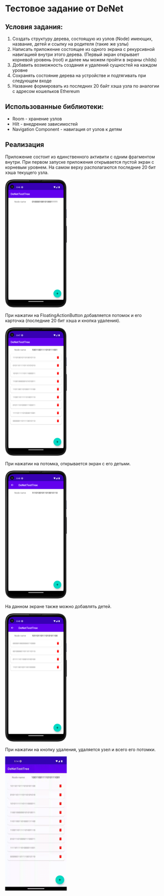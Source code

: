 # Тестовое задание от DeNet

## Условия задания:
1. Создать структуру дерева, состоящую из узлов (Node) имеющих, название, детей и ссылку на родителя (такие же узлы)
2.  Написать приложение состоящее из одного экрана с рекурсивной навигацией внутри этого дерева. (Первый экран открывает корневой уровень (root) и далее мы можем пройти в экраны childs)
3. Добавить возможность создания и удалений сущностей на каждом уровне
4. Сохранять состояние дерева на устройстве и подтягивать при следующем входе
5. Название формировать из последних 20 байт хэша узла по аналогии с адресом кошельков Ethereum

## Использованные библиотеки:
* Room - хранение узлов
* Hilt - внедрение зависимостей
* Navigation Component - навигация от узлов к детям

## Реализация

Приложение состоит из единственного активити с одним фрагментом внутри. При первом запуске приложения открывается пустой экран с корневым уровнем. На самом верху располагаются последние 20 бит хэша текущего узла.

<img src="assets/empty.png" width="200">

При нажатии на FloatingActionButton добавляется потомок и его карточка (последние 20 бит хэша и кнопка удаления).

<img src="assets/with_children.png" width="200">

При нажатии на потомка, открывается экран с его детьми. 

<img src="assets/empty_child.png" width="200">

На данном экране также можно добавлять детей. 

<img src="assets/child_with_children.png" width="200">

При нажатии на кнопку удаления, удаляется узел и всего его потомки.


<img src="assets/deletion_demo.gif" width="200">

